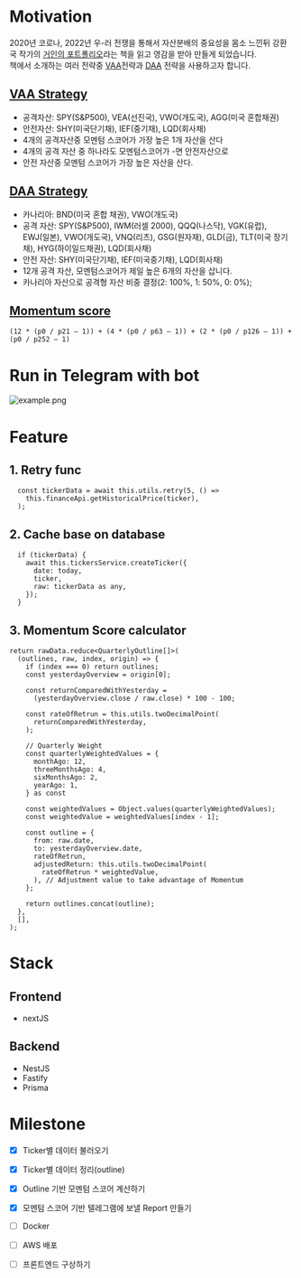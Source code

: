 # Motivation

2020년 코로나, 2022년 우-러 전쟁을 통해서 자산분배의 중요성을 몸소 느낀뒤 강환국 작가의 [거인의 포트폴리오](http://www.kyobobook.co.kr/product/detailViewKor.laf?ejkGb=KOR&mallGb=KOR&barcode=9791190977432&orderClick=LEa&Kc=)라는 책을 읽고 영감을 받아 만들게 되었습니다.  
책에서 소개하는 여러 전략중 [VAA](https://allocatesmartly.com/vigilant-asset-allocation-dr-wouter-keller-jw-keuning/)전략과 [DAA](https://allocatesmartly.com/ilya-kipnis-defensive-adaptive-asset-allocation/) 전략을 사용하고자 합니다.

## [VAA Strategy](https://allocatesmartly.com/vigilant-asset-allocation-dr-wouter-keller-jw-keuning/)

- 공격자산: SPY(S&P500), VEA(선진국), VWO(개도국), AGG(미국 혼합채권)
- 안전자산: SHY(미국단기채), IEF(중기채), LQD(회사채)
- 4개의 공격자산중 모멘텀 스코어가 가장 높은 1개 자산을 산다
- 4개의 공격 자산 중 하나라도 모멘텀스코어가 -면 안전자산으로
- 안전 자산중 모멘텀 스코어가 가장 높은 자산을 산다.

## [DAA Strategy](https://allocatesmartly.com/ilya-kipnis-defensive-adaptive-asset-allocation/)

- 카나리아: BND(미국 혼합 채권), VWO(개도국)
- 공격 자산: SPY(S&P500), IWM(러셀 2000), QQQ(나스닥), VGK(유럽), EWJ(일본), VWO(개도국), VNQ(리츠), GSG(원자재), GLD(금), TLT(미국 장기채), HYG(하이일드채권), LQD(회사채)
- 안전 자산: SHY(미국단기채), IEF(미국중기채), LQD(회사채)
- 12개 공격 자산, 모멘텀스코어가 제일 높은 6개의 자산을 삽니다.
- 카나리아 자산으로 공격형 자산 비중 결정(2: 100%, 1: 50%, 0: 0%);

## [Momentum score](https://ycharts.com/glossary/terms/momentum_fractile)

```
(12 * (p0 / p21 – 1)) + (4 * (p0 / p63 – 1)) + (2 * (p0 / p126 – 1)) + (p0 / p252 – 1)
```
# Run in Telegram with bot

![example.png](https://s3.us-west-2.amazonaws.com/secure.notion-static.com/a9df9d42-bff8-4e9f-908c-4b88e4397ea0/%E1%84%89%E1%85%B3%E1%84%8F%E1%85%B3%E1%84%85%E1%85%B5%E1%86%AB%E1%84%89%E1%85%A3%E1%86%BA_2022-10-04_%E1%84%8B%E1%85%A9%E1%84%92%E1%85%AE_6.09.43.png?X-Amz-Algorithm=AWS4-HMAC-SHA256&X-Amz-Content-Sha256=UNSIGNED-PAYLOAD&X-Amz-Credential=AKIAT73L2G45EIPT3X45%2F20221004%2Fus-west-2%2Fs3%2Faws4_request&X-Amz-Date=20221004T090958Z&X-Amz-Expires=86400&X-Amz-Signature=ac8bed7577e96006db8eb169c873182c2474a012ae4ad99969b3c6f0deafd2a5&X-Amz-SignedHeaders=host&response-content-disposition=filename%20%3D%22%25E1%2584%2589%25E1%2585%25B3%25E1%2584%258F%25E1%2585%25B3%25E1%2584%2585%25E1%2585%25B5%25E1%2586%25AB%25E1%2584%2589%25E1%2585%25A3%25E1%2586%25BA%25202022-10-04%2520%25E1%2584%258B%25E1%2585%25A9%25E1%2584%2592%25E1%2585%25AE%25206.09.43.png%22&x-id=GetObject)

# Feature

## 1. Retry func
```JS
  const tickerData = await this.utils.retry(5, () =>
    this.financeApi.getHistoricalPrice(ticker),
  );
```

## 2. Cache base on database
```JS
  if (tickerData) {
    await this.tickersService.createTicker({
      date: today,
      ticker,
      raw: tickerData as any,
    });
  }
```

## 3. Momentum Score calculator
```JS
return rawData.reduce<QuarterlyOutline[]>(
  (outlines, raw, index, origin) => {
    if (index === 0) return outlines;
    const yesterdayOverview = origin[0];

    const returnComparedWithYesterday =
      (yesterdayOverview.close / raw.close) * 100 - 100;

    const rateOfRetrun = this.utils.twoDecimalPoint(
      returnComparedWithYesterday,
    );

    // Quarterly Weight
    const quarterlyWeightedValues = {
      monthAgo: 12,
      threeMonthsAgo: 4,
      sixMonthsAgo: 2,
      yearAgo: 1,
    } as const

    const weightedValues = Object.values(quarterlyWeightedValues);
    const weightedValue = weightedValues[index - 1];

    const outline = {
      from: raw.date,
      to: yesterdayOverview.date,
      rateOfRetrun,
      adjustedReturn: this.utils.twoDecimalPoint(
        rateOfRetrun * weightedValue,
      ), // Adjustment value to take advantage of Momentum
    };

    return outlines.concat(outline);
  },
  [],
);
```

# Stack

## Frontend
 - nextJS

## Backend
 - NestJS
 - Fastify
 - Prisma

# Milestone
- [X] Ticker별 데이터 불러오기
- [X] Ticker별 데이터 정리(outline)
- [X] Outline 기반 모멘텀 스코어 계산하기
- [X] 모멘텀 스코어 기반 텔레그램에 보낼 Report 만들기
- [ ] Docker
- [ ] AWS 배포
- [ ] 프론트엔드 구상하기


